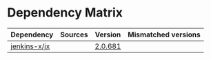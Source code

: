 # Dependency Matrix

Dependency | Sources | Version | Mismatched versions
---------- | ------- | ------- | -------------------
[jenkins-x/jx](https://github.com/jenkins-x/jx.git) |  | [2.0.681](https://github.com/jenkins-x/jx/releases/tag/v2.0.681) | 
